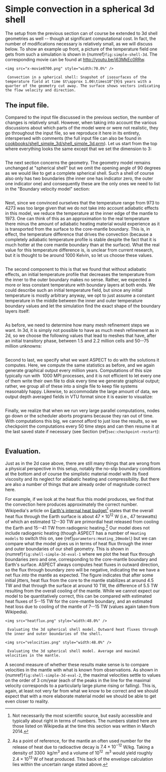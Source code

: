 # Simple convection in a spherical 3d shell

The setup from the previous section can of course be extended to 3d shell
geometries as well -- though at significant computational cost. In fact,
the number of modifications necessary is relatively small, as we will discuss
below. To show an example up front, a picture of the temperature field one
gets from such a simulation is shown in {numref}`fig:simple-shell-3d`. The corresponding
movie can be found at <http://youtu.be/j63MkEc0RRw>.

```{figure-md} fig:simple-shell-3d
<img src="x-movie0700.png" style="width:70.0%" />

 Convection in a spherical shell: Snapshot of isosurfaces of the temperature field at time $t\approx 1.06\times10^{9}$ years with a quarter of the geometry cut away. The surface shows vectors indicating the flow velocity and direction.
```

## The input file.

Compared to the input file discussed in the previous section, the number of
changes is relatively small. However, when taking into account the various
discussions about which parts of the model were or were not realistic, they go
throughout the input file, so we reproduce it here in its entirety,
interspersed with comments (the full input file can also be found in
[cookbooks/shell_simple_3d/shell_simple_3d.prm](https://www.github.com/geodynamics/aspect/blob/main/cookbooks/shell_simple_3d/shell_simple_3d.prm)). Let us start from the top
where everything looks the same except that we set the dimension to 3:

```{literalinclude} part1.part.prm
```

The next section concerns the geometry. The geometry model remains unchanged
at "spherical shell" but we omit the opening angle of 90 degrees
as we would like to get a complete spherical shell. Such a shell of course
also only has two boundaries (the inner one has indicator zero, the outer one
indicator one) and consequently these are the only ones we need to list in the
"Boundary velocity model" section:

```{literalinclude} part2.part.prm
```

Next, since we convinced ourselves that the temperature range from 973 to 4273
was too large given that we do not take into account adiabatic effects in this
model, we reduce the temperature at the inner edge of the mantle to 1973. One
can think of this as an approximation to the real temperature there minus the
amount of adiabatic heating material would experience as it is transported
from the surface to the core-mantle boundary. This is, in effect, the
temperature difference that drives the convection (because a completely
adiabatic temperature profile is stable despite the fact that it is much
hotter at the core mantle boundary than at the surface). What the real value
for this temperature difference is, is unclear from current research, but it
is thought to be around 1000 Kelvin, so let us choose these values.

```{literalinclude} part3.part.prm
```

The second component to this is that we found that without adiabatic effects,
an initial temperature profile that decreases the temperature from the inner
to the outer boundary makes no sense. Rather, we expected a more or less
constant temperature with boundary layers at both ends. We could describe such
an initial temperature field, but since any initial temperature is mostly
arbitrary anyway, we opt to just assume a constant temperature in the middle
between the inner and outer temperature boundary values and let the simulation
find the exact shape of the boundary layers itself:

```{literalinclude} part4.part.prm
```

As before, we need to determine how many mesh refinement steps we want. In 3d,
it is simply not possible to have as much mesh refinement as in 2d, so we
choose the following values that lead to meshes that have, after an initial
transitory phase, between 1.5 and 2.2 million cells and 50--75 million
unknowns:

```{literalinclude} amr.part.prm
```

Second to last, we specify what we want ASPECT to do with the solutions it computes.
Here, we compute the same statistics as before, and we again generate
graphical output every million years. Computations of this size typically run
with &nbsp;1000 MPI processes, and it is not efficient to let every one of
them write their own file to disk every time we generate graphical output;
rather, we group all of these into a single file to keep file systems
reasonably happy. Likewise, to accommodate the large amount of data, we output
depth averaged fields in VTU format since it is easier to visualize:

```{literalinclude} postprocess.part.prm
```

Finally, we realize that when we run very large parallel computations, nodes
go down or the scheduler aborts programs because they ran out of time. With
computations this big, we cannot afford to just lose the results, so we
checkpoint the computations every 50 time steps and can then resume it at the
last saved state if necessary (see
Section&nbsp;{ref}`sec:checkpoint-restart`):

```{literalinclude} checkpoint.part.prm
```

## Evaluation.

Just as in the 2d case above, there are still many things that are wrong from
a physical perspective in this setup, notably the no-slip boundary conditions
at the bottom and of course the simplistic material model with its fixed
viscosity and its neglect for adiabatic heating and compressibility. But there
are also a number of things that are already order of magnitude correct here.

For example, if we look at the heat flux this model produces, we find that the
convection here produces approximately the correct number. Wikipedia's
article on [Earth's internal heat budget](http://en.wikipedia.org/wiki/Earth's_internal_heat_budget)[^footnote1] states that the overall
heat flux through the Earth surface is about $47\times10^{12}$ W (i.e., 47
terawatts) of which an estimated 12--30 TW are primordial heat released
from cooling the Earth and 15--41 TW from radiogenic heating.[^footnote2] Our
model does not include radiogenic heating (though ASPECT has a number of
`Heating models` to switch this on, see
{ref}`parameters:Heating_20model`) but we can compare what the
model gives us in terms of heat flux through the inner and outer boundaries of
our shell geometry. This is shown in {numref}`fig:shell-simple-3d-eval-1` where
we plot the heat flux through boundaries zero and one, corresponding to the
core-mantle boundary and Earth's surface. ASPECT always computes heat fluxes in
outward direction, so the flux through boundary zero will be negative,
indicating the we have a net flux *into* the mantle as expected. The figure
indicates that after some initial jitters, heat flux from the core to the
mantle stabilizes at around 4.5 TW and that through the surface at around 10
TW, the difference of 5.5 TW resulting from the overall cooling of the mantle.
While we cannot expect our model to be quantitatively correct, this can be
compared with estimated heat fluxes of 5--15 TW for the core-mantle
boundary, and an estimated heat loss due to cooling of the mantle of
7--15 TW (values again taken from Wikipedia).


```{figure-md} fig:shell-simple-3d-eval-1
<img src="heatflux.png" style="width:48.0%" />

 Evaluating the 3d spherical shell model. Outward heat fluxes through the inner and outer boundaries of the shell.
```

```{figure-md} fig:shell-simple-3d-eval-2
<img src="velocities.png" style="width:48.0%" />

 Evaluating the 3d spherical shell model. Average and maximal velocities in the mantle.
```

A second measure of whether these results make sense is to compare velocities
in the mantle with what is known from observations. As shown in {numref}`fig:shell-simple-3d-eval-2`, the maximal velocities settle to values on the order
of 3 cm/year (each of the peaks in the line for the maximal velocity
corresponds to a particularly large plume rising or falling). This is, again,
at least not very far from what we know to be correct and we should expect
that with a more elaborate material model we should be able to get even closer
to reality.

[^footnote1]: Not necessarily the most scientific source, but easily accessible and
typically about right in terms of numbers. The numbers stated here are those
listed on Wikipedia at the time this section was written in March 2014.

[^footnote2]: As a point of reference, for the mantle an often used number for the
release of heat due to radioactive decay is $7.4\times 10^{-12}$ W/kg. Taking a
density of $3300\; \text{ kg}/\text{m}^3$ and a volume of $10^{12}\; \text{ m}^3$
would yield roughly $2.4\times 10^{13}$ W of heat produced. This back of the
envelope calculation lies within the uncertain range stated above.

